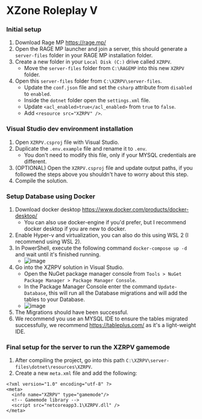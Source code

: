 # XZone Roleplay V

### Initial setup
1. Download Rage MP https://rage.mp/
2. Open the RAGE MP launcher and join a server, this should generate a `server-files` folder in your RAGE MP installation folder.
3. Create a new folder in your `Local Disk (C:)` drive called `XZRPV`.
   - Move the `server-files` folder from `C:\RAGEMP` into this new `XZRPV` folder.
4. Open this `server-files` folder from `C:\XZRPV\server-files`.
   - Update the `conf.json` file and set the `csharp` attribute from `disabled` to `enabled`.
   - Inside the `dotnet` folder open the `settings.xml` file.
   - Update `<acl_enabled>true</acl_enabled>` from `true` to `false`.
   - Add `<resource src="XZRPV" />`.

### Visual Studio dev environment installation
1. Open `XZRPV.csproj` file with Visual Studio.
2. Duplicate the `.env.example` file and rename it to `.env`.
   - You don't need to modify this file, only if your MYSQL credentials are different.
3. (OPTIONAL) Open the `XZRPV.csproj` file and update output paths, if you followed the steps above you shouldn't have to worry about this step.
4. Compile the solution.

### Setup Database using Docker
1. Download docker desktop https://www.docker.com/products/docker-desktop/
   - You can also use docker-engine if you'd prefer, but I recommend docker desktop if you are new to docker.
3. Enable Hyper-v and virtualization, you can also do this using WSL 2 (I recommend using WSL 2).
4. In PowerShell, execute the following command `docker-compose up -d` and wait until it's finished running.
   - ![image](https://github.com/XZRPV/XZRPV/assets/45730487/ccbbbb99-29b8-4e2c-bf8e-3761e917dd25)
5. Go into the XZRPV solution in Visual Studio.
   - Open the NuGet package manager console from `Tools > NuGet Package Manager > Package Manager Console`.
   - In the Package Manager Console enter the command `Update-Database`, this will run all the Database migrations and will add the tables to your Database.
   - ![image](https://github.com/XZRPV/XZRPV/assets/45730487/d8e030ac-4c11-417d-ba2a-4dc120b66dc0)
6. The Migrations should have been successful.
7. We recommend you use an MYSQL IDE to ensure the tables migrated successfully, we recommend https://tableplus.com/ as it's a light-weight IDE.

### Final setup for the server to run the XZRPV gamemode
1. After compiling the project, go into this path `C:\XZRPV\server-files\dotnet\resources\XZRPV`.
2. Create a new `meta.xml` file and add the following:
```
<?xml version="1.0" encoding="utf-8" ?>
<meta>
  <info name="XZRPV" type="gamemode"/>
  <!-- Gamemode library -->
  <script src="netcoreapp3.1\XZRPV.dll" />
</meta>
```
